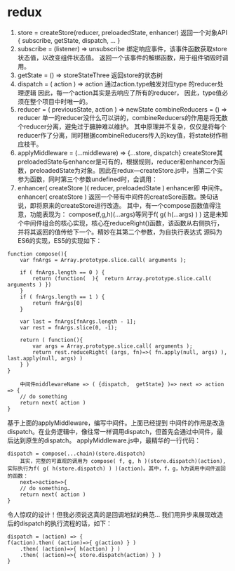 # redux
1. store = createStore(reducer, preloadedState, enhancer)
    返回一个对象API { subscribe, getState, dispatch, … }
2. subscribe = (listener) => unsubscribe
    绑定响应事件，该事件函数获取store状态值，以改变组件状态值。
    返回一个该事件的解绑函数，用于组件销毁时调用。
3. getState = () => storeStateThree
    返回store的状态树
4. dispatch = ( action ) => action
    通过action.type触发对应type 的reducer处理逻辑
    因此，每一个action其实是去响应了所有的reducer，
    因此，type值必须在整个项目中时唯一的。
5. reducer = ( previousState, action ) => newState
    combineReducers = () => reducer
    单一的reducer没什么可以讲的，combineReducers的作用是将无数个reducer分离，避免过于臃肿难以维护。
    其中原理并不复杂，仅仅是将每个reducer作了分离，同时根据combineReducers传入的key值，将state树作相应枝干。
6. applyMiddleware  =  (…middleware) => {…store, dispatch}
    createStore其preloadedState与enhancer是可有的，根据规则，reducer和enhancer为函数，preloadedState为对象。因此在redux—createStore.js中，当第二个实参为函数，同时第三个参数undefined时，会调用：
7. enhancer( createStore )( reducer, preloadedState )
    enhancer即 中间件。enhancer( createStore ) 返回一个带有中间件的createSore函数。换句话说，即将原来的createStore进行改造。
    其中，有一个compose函数值得注意，功能表现为：
    compose(f,g,h)(…args)等同于f( g( h(…args) ) )
    这是未知个中间件组合的核心实现，核心在reduceRight()函数，该函数从右侧执行，并将其返回的值传给下一个。精妙在其第二个参数，为自执行表达式
    源码为ES6的实现，ES5的实现如下：
```
function compose(){
 	var fnArgs = Array.prototype.slice.call( arguments );
 
	if ( fnArgs.length == 0 ) {
		return (function(  ){  return Array.prototype.slice.call( arguments ) })
	}
	if ( fnArgs.length == 1 ) {
		return fnArgs[0]
	}

 	var last = fnArgs[fnArgs.length - 1];
 	var rest = fnArgs.slice(0, -1);

 	return ( function(){
 		var args = Array.prototype.slice.call( arguments );
		return rest.reduceRight( (args, fn)=>( fn.apply(null, args) ), last.apply(null, args) )
 	} )
}

    中间件middlewareName => ( {dispatch,  getState} )=> next => action => {
	// do something
	return next( action )
}
```

基于上面的applyMiddleware，编写中间件。上面已经提到 中间件的作用是改造dispatch。在业务逻辑中，像往常一样调用dispatch，但首先会通过中间件，最后达到原生的dispatch。
applyMiddleware.js中，最精华的一行代码：

```
dispatch = compose(...chain)(store.dispatch)
	其实，完整的可直观的调用为 compose( f, g, h )(store.dispatch)(action),实际执行为f( g( h(store.dispatch) ) )(action)。其中，f，g，h为调用中间件返回的函数：
	next=>action=>{
	// do something…
	return next( action )
}
```
令人惊叹的设计！但我必须说这真的是回调地狱的典范…
我们用异步来展现改造后的dispatch的执行流程的话，如下：
```
dispatch = (action) => {
f(action).then( (action)=>{ g(action) } )
    .then( (action)=>{ h(action) } )
    .then( (action)=>{ store.dispatch(action) } )
}
```
